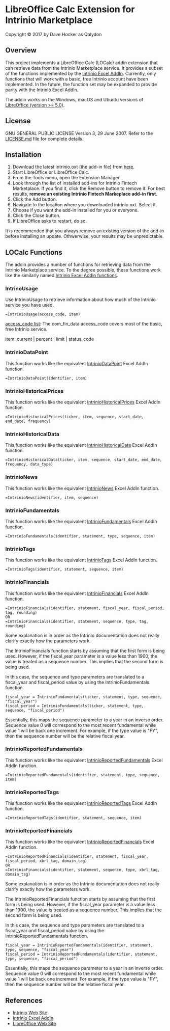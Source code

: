 # LibreOffice Calc Extension for Intrinio Marketplace
Copyright © 2017 by Dave Hocker as Qalydon

## Overview
This project implements a LibreOffice Calc (LOCalc) addin extension that can
retrieve data from the Intrinio Marketplace service. It provides a
subset of the functions implemented by the
[Intrinio Excel AddIn](https://github.com/intrinio/intrinio-excel).
Currently, only functions that will work with a basic, free Intrinio
account have been implemented. In the future, the function set may be
expanded to provide parity with the Intrinio Excel AddIn.

The addin works on the Windows, macOS and Ubuntu versions of
[LibreOffice (version >= 5.0)](https://www.libreoffice.org/).

## License
GNU GENERAL PUBLIC LICENSE Version 3, 29 June 2007. Refer to the
[LICENSE.md](https://github.com/dhocker/intrinio-localc/blob/master/README.md)
file for complete details.

## Installation
1. Download the latest intrinio.oxt (the add-in file) from
[here](https://github.com/qalydon/intrinio-localc/releases).
1. Start LibreOffice or LibreOffice Calc.
1. From the Tools menu, open the Extension Manager.
1. Look through the list of installed add-ins for Intrinio Fintech
Marketplace. If you find it, click the Remove button to remove it.
For best results, **remove an existing Intrinio Fintech Markeplace
add-in first**.
1. Click the Add button.
1. Navigate to the location where you downloaded intrinio.oxt. Select
it.
1. Choose if you want the add-in installed for you or everyone.
1. Click the Close button.
1. If LibreOffice asks to restart, do so.

It is recommended that you always remove an existing version of the
add-in before installing an update. Othwerwise, your results may be
unpredictable.

## LOCalc Functions
The addin provides a number of functions for retrieving data from
the Intrinio Marketplace service. To the degree possible, these functions
work like the similarly named
[Intrinio Excel Addin functions](http://docs.intrinio.com/excel-addin#intrinio-excel-functions).

### IntrinoUsage
Use IntrinioUsage to retrieve information about how much of the Intrinio
service you have used.
```
=IntrinioUsage(access_code, item)
```
[access_code list](http://docs.intrinio.com/?javascript--api#usage): The com_fin_data
access_code covers most of the basic, free Intrinio service.

item: current | percent | limit | status_code

### IntrinioDataPoint
This function works like the equivalent
[IntrinioDataPoint](http://docs.intrinio.com/excel-addin#intriniodatapoint)
Excel AddIn function.
```
=IntrinioDataPoint(identifier, item)
```

### IntrinioHistoricalPrices
This function works like the equivalent
[IntrinioHistoricalPrices](http://docs.intrinio.com/excel-addin#intriniohistoricalprices)
Excel AddIn function.
```
=IntrinioHistoricalPrices(ticker, item, sequence, start_date, end_date, frequency)
```

### IntrinioHistoricalData
This function works like the equivalent
[IntrinioHistoricalDate](http://docs.intrinio.com/excel-addin#intriniohistoricaldata)
Excel AddIn function.
```
=IntrinioHistoricalData(ticker, item, sequence, start_date, end_date, frequency, data_type)
```

### IntrinioNews
This function works like the equivalent
[IntrinioNews](http://docs.intrinio.com/excel-addin#intrinionews)
Excel AddIn function.
```
=IntrinioNews(identifier, item, sequence)
```

### IntrinioFundamentals
This function works like the equivalent
[IntrinioFundamentals](http://docs.intrinio.com/excel-addin#intriniofundamentals)
Excel AddIn function.
```
=IntrinioFundamentals(identifier, statement, type, sequence, item)
```

### IntrinioTags
This function works like the equivalent
[IntrinioTags](http://docs.intrinio.com/excel-addin#intriniotags)
Excel AddIn function.
```
=IntrinioTags(identifier, statement, sequence, item)
```

### IntrinioFinancials
This function works like the equivalent
[IntrinioFinancials](http://docs.intrinio.com/?javascript--api#standardized-financials)
Excel AddIn function.
```
=IntrinioFinancials(identifier, statement, fiscal_year, fiscal_period, tag, rounding)
OR
=IntrinioFinancials(identifier, statement, sequence, type, tag, rounding)
```
Some explanation is in order as the Intrinio documentation does not really clarify
exactly how the parameters work.

The IntrinioFinancials function starts by assuming that the first form
is being used. However, if the fiscal_year parameter is a value
less than 1900, the value is treated as a sequence number. This
implies that the second form is being used.

In this case, the sequence and type parameters are translated to
a fiscal_year and fiscal_period value by using the IntrinioFundamentals
function.
```
fiscal_year = IntrinioFundamentals(ticker, statement, type, sequence, "fiscal_year")
fiscal_period = IntrinioFundamentals(ticker, statement, type, sequence, "fiscal_period")
```
Essentially, this maps the sequence parameter to a year in an inverse order.
Sequence value 0 will correspond to the most recent fundamental while
value 1 will be back one increment. For example, if the type value is "FY",
then the sequence number will be the relative fiscal year.

### IntrinioReportedFundamentals
This function works like the equivalent
[IntrinioReportedFundamentals](http://docs.intrinio.com/excel-addin#intrinioreportedfundamentals)
Excel AddIn function.
```
=IntrinioReportedFundamentals(identifier, statement, type, sequence, item)
```

### IntrinioReportedTags
This function works like the equivalent
[IntrinioReportedTags](http://docs.intrinio.com/excel-addin#intrinioreportedtags)
Excel AddIn function.
```
=IntrinioReportedTags(identifier, statement, sequence, item)
```

### IntrinioReportedFinancials
This function works like the equivalent
[IntrinioReportedFinancials](http://docs.intrinio.com/excel-addin#intrinioreportedfinancials)
Excel AddIn function.
```
=IntrinioReportedFinancials(identifier, statement, fiscal_year, fiscal_period, xbrl_tag, domain_tag)
OR
=IntrinioFinancials(identifier, statement, sequence, type, xbrl_tag, domain_tag)
```
Some explanation is in order as the Intrinio documentation does not really clarify
exactly how the parameters work.

The IntrinioReportedFinancials function starts by assuming that the first form
is being used. However, if the fiscal_year parameter is a value
less than 1900, the value is treated as a sequence number. This
implies that the second form is being used.

In this case, the sequence and type parameters are translated to
a fiscal_year and fiscal_period value by using the IntrinioReportedFundamentals
function.
```
fiscal_year = IntrinioReportedFundamentals(identifier, statement, type, sequence, "fiscal_year")
fiscal_period = IntrinioReportedFundamentals(identifier, statement, type, sequence, "fiscal_period")
```
Essentially, this maps the sequence parameter to a year in an inverse order.
Sequence value 0 will correspond to the most recent fundamental while
value 1 will be back one increment. For example, if the type value is "FY",
then the sequence number will be the relative fiscal year.

## References
* [Intrinio Web Site](https://intrinio.com)
* [Intrinio Excel AddIn](http://docs.intrinio.com/excel-addin#intrinionews)
* [LibreOffice Web Site](https://www.libreoffice.org/)